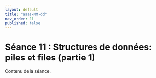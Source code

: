 ```yaml
---
layout: default
title: "aaaa-MM-dd"
nav_order: 11
published: false
---
```


# Séance 11 : Structures de données: piles et files (partie 1)

Contenu de la séance.
